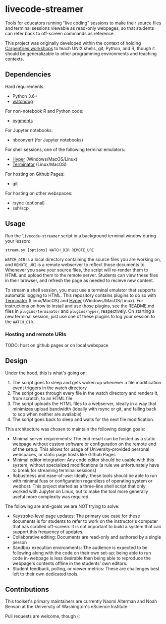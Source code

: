 # livecode-streamer

Tools for educators running "live coding" sessions to make their source files and terminal sessions viewable as read-only webpages, so that students can refer back to off-screen commands as reference.

This project was originally developed within the context of holding [Carpentries workshops](https://carpentries.org/) to teach UNIX shells, git, Python, and R, though it should be generalizable to other programming environments and teaching contexts.

## Dependencies

Hard requirements:
* Python 3.6+
* [watchdog](https://pypi.org/project/watchdog/)

For non-notebook R and Python code:
* [pygments](https://pygments.org/)

For Jupyter notebooks:
* nbconvert (for Jupyter notebooks)

For shell sessions, one of the following terminal emulators:
* [Hyper](https://hyper.is/) (Windows/MacOS/Linux)
* [Terminator](https://terminator-gtk3.readthedocs.io/en/latest/) (Linux/MacOS)

For hosting on Github Pages:
* git

For hosting on other webspaces:
* rsync (optional)
* ssh/scp

## Usage

Run the `livecode-streamer` script in a background terminal window during your lesson:

```
stream.py [options] WATCH_DIR REMOTE_URI
```

`WATCH_DIR` is a local directory containing the source files you are working on, and `REMOTE_URI` is a remote webserver to reflect those documents to. Whenever you save your source files, the script will re-render them to HTML and upload them to the remote server. Students can view these files in their browser, and refresh the page as needed to recieve new content.

To stream a shell session, you must use a terminal emulator that supports automatic logging to HTML. This repository contains plugins to do so with [Terminator](https://terminator-gtk3.readthedocs.io/en/latest/) (Linux/MacOS) and [Hyper](https://hyper.is/) (Windows/MacOS/Linux). For instructions on how to install and use those plugins, see the README.md files in `plugins/terminator` and `plugins/hyper`, respectively. On starting a new terminal session, just use one of these plugins to log your session to the `WATCH_DIR`.

### Hosting and remote URIs

TODO: host on github pages or on local webspace

## Design

Under the hood, this is what's going on:

1. The script goes to sleep and gets woken up whenever a file modification event triggers in the watch directory
2. The script goes through every file in the watch directory and renders it, from scratch, to an HTML file
3. The script uploads the HTML files to a webserver, ideally in a way that minimizes upload bandwidth (ideally with rsync or git, and falling back to scp when neither are available)
4. The script goes back to sleep and waits for the next file modification.

This architecture was chosen to maintain the following design goals:

* Minimal server requirements: The end result can be hosted as a static webpage without custom software or configuration on the remote end of the setup. This allows for usage of University-provided personal webspaces, or static page hosts like Github Pages
* Minimal editor integration: Any code editor should be usable with this system, without specialized modifications (a rule we unfortunately have to break for streaming terminal sessions)
* Robustness and ease-of-use: Ideally, these tools should be able to run with minimal fuss or configuration regardless of operating system or webhost. This project started as a three-line shell script that only worked with Jupyter on Linux, but to make the tool more generally useful more complexity was required.

The following are anti-goals we are NOT trying to solve:

* Keystroke-level page updates: The primary use case for these documents is for students to refer to work on the instructor's computer that has scrolled off-screen. It is not important to build a system that can support this frequency of updates.
* Collaborative editing: Documents are read-only and authored by a single person
* Sandbox execution environments: The audience is expected to be following along with the code on their own set-up; being able to run code in-webpage is less desirable than being able to reproduce the webpage's contents offline in the students' own editors.
* Student feedback, polling, or viewer metrics: These are challenges best left to their own dedicated tools.

## Contributions

This toolset's primary maintainers are currently Naomi Alterman and Noah Benson at the University of Washington's eScience Institute

Pull requests are welcome, though (:

